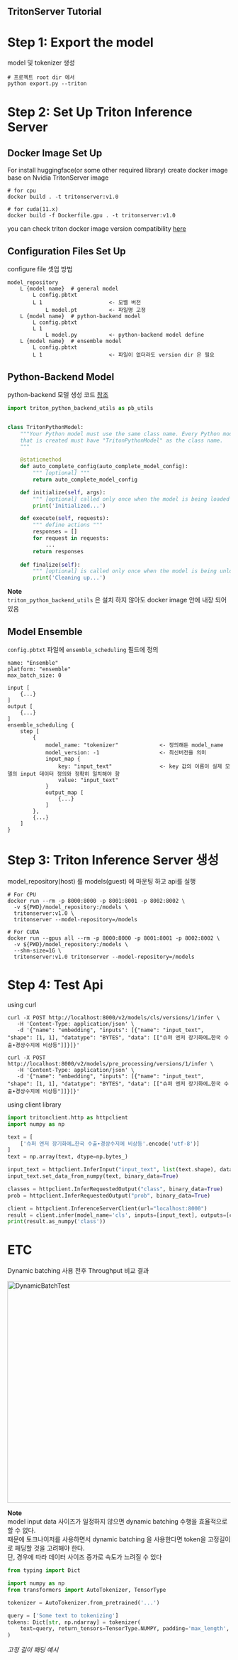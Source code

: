 TritonServer Tutorial
---

# Step 1: Export the model
model 및 tokenizer 생성
```shell
# 프로젝트 root dir 에서
python export.py --triton
```

# Step 2: Set Up Triton Inference Server
## Docker Image Set Up
For install huggingface(or some other required library)
create docker image base on Nvidia TritonServer image
```shell
# for cpu
docker build . -t tritonserver:v1.0

# for cuda(11.x)  
docker build -f Dockerfile.gpu . -t tritonserver:v1.0
```
you can check triton docker image version compatibility [here](https://docs.nvidia.com/deeplearning/frameworks/support-matrix/index.html)

## Configuration Files Set Up 
configure file 셋업 방법
```text
model_repository
    L {model name}  # general model
        L config.pbtxt
        L 1                     <- 모벨 버전
            L model.pt          <- 파일명 고정 
    L {model name}  # python-backend model
        L config.pbtxt
        L 1
            L model.py          <- python-backend model define 
    L {model name}  # ensemble model
        L config.pbtxt
        L 1                     <- 파일이 없더라도 version dir 은 필요 
```

## Python-Backend Model
python-backend 모델 생성 코드 [참조](https://github.com/triton-inference-server/python_backend?tab=readme-ov-file#usage)
```python
import triton_python_backend_utils as pb_utils


class TritonPythonModel:
    """Your Python model must use the same class name. Every Python model
    that is created must have "TritonPythonModel" as the class name.
    """

    @staticmethod
    def auto_complete_config(auto_complete_model_config):
        """ [optional] """
        return auto_complete_model_config

    def initialize(self, args):
        """ [optional] called only once when the model is being loaded """
        print('Initialized...')

    def execute(self, requests):
        """ define actions """
        responses = []
        for request in requests:
            ...
        return responses
    
    def finalize(self):
        """ [optional] is called only once when the model is being unloaded """
        print('Cleaning up...')
```
**Note**   
```triton_python_backend_utils``` 은 설치 하지 않아도 docker image 안에 내장 되어 있음

## Model Ensemble
```config.pbtxt``` 파일에 ```ensemble_scheduling``` 필드에 정의
```
name: "Ensemble"
platform: "ensemble"
max_batch_size: 0

input [
    {...}
]
output [
    {...}
]
ensemble_scheduling {
    step [
        {
            model_name: "tokenizer"             <- 정의해둔 model_name
            model_version: -1                   <- 최신버전을 의미
            input_map {
                key: "input_text"               <- key 값의 이름이 실제 모델의 input 데이터 정의와 정확히 일치해야 함
                value: "input_text"
            }
            output_map [
                {...}
            ]
        },
        {...}
    ]
}
```


# Step 3: Triton Inference Server 생성
model_repository(host) 를 models(guest) 에 마운팅 하고 api를 실행
```shell
# For CPU
docker run --rm -p 8000:8000 -p 8001:8001 -p 8002:8002 \
  -v ${PWD}/model_repository:/models \
  tritonserver:v1.0 \
  tritonserver --model-repository=/models

# For CUDA
docker run --gpus all --rm -p 8000:8000 -p 8001:8001 -p 8002:8002 \
  -v ${PWD}/model_repository:/models \
  --shm-size=1G \
  tritonserver:v1.0 tritonserver --model-repository=/models
```


# Step 4: Test Api
using curl 
```shell
curl -X POST http://localhost:8000/v2/models/cls/versions/1/infer \
   -H 'Content-Type: application/json' \
   -d '{"name": "embedding", "inputs": [{"name": "input_text", "shape": [1, 1], "datatype": "BYTES", "data": [["슈퍼 엔저 장기화에…한국 수출∙경상수지에 비상등"]]}]}'

curl -X POST http://localhost:8000/v2/models/pre_processing/versions/1/infer \
   -H 'Content-Type: application/json' \
   -d '{"name": "embedding", "inputs": [{"name": "input_text", "shape": [1, 1], "datatype": "BYTES", "data": [["슈퍼 엔저 장기화에…한국 수출∙경상수지에 비상등"]]}]}'
```

using client library 
```python
import tritonclient.http as httpclient
import numpy as np

text = [
    ['슈퍼 엔저 장기화에…한국 수출∙경상수지에 비상등'.encode('utf-8')]
]
text = np.array(text, dtype=np.bytes_)

input_text = httpclient.InferInput("input_text", list(text.shape), datatype="BYTES")
input_text.set_data_from_numpy(text, binary_data=True)

classes = httpclient.InferRequestedOutput("class", binary_data=True)
prob = httpclient.InferRequestedOutput("prob", binary_data=True)

client = httpclient.InferenceServerClient(url="localhost:8000")
result = client.infer(model_name='cls', inputs=[input_text], outputs=[classes, prob])
print(result.as_numpy('class'))
```

# ETC
Dynamic batching 사용 전후 Throughput 비교 결과

<img src="../locust/triton/DynamicBatchTest.jpg" width="1000px" height="500px" title="DynamicBatchTest"/>

**Note**   
model input data 사이즈가 일정하지 않으면 dynamic batching 수행을 효율적으로 할 수 없다.   
때문에 토크나이저를 사용하면서 dynamic batching 을 사용한다면 token을 고정길이로 패딩할 것을 고려해야 한다.   
단, 경우에 따라 데이터 사이즈 증가로 속도가 느려질 수 있다

```python
from typing import Dict

import numpy as np
from transformers import AutoTokenizer, TensorType

tokenizer = AutoTokenizer.from_pretrained('...')

query = ['Some text to tokenizing']
tokens: Dict[str, np.ndarray] = tokenizer(
    text=query, return_tensors=TensorType.NUMPY, padding='max_length', truncation=True, max_length=100
)
```
_고정 길이 패딩 예시_
